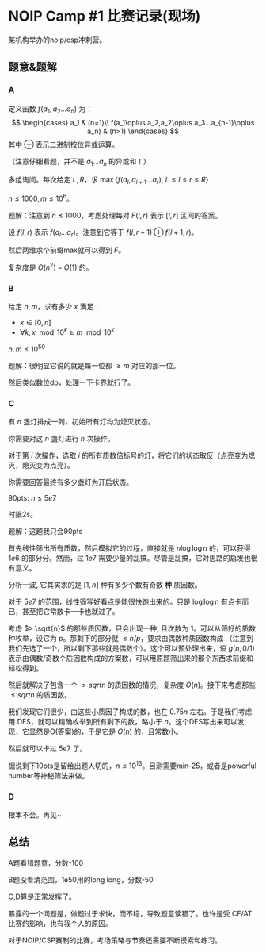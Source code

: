 # NOIP Camp #1 比赛记录(现场)

某机构举办的noip/csp冲刺营。

## 题意&题解

### A

定义函数 $f(a_1,a_2...a_n)$ 为：
$$
\begin{cases}
a_1 & (n=1)\\
f(a_1\oplus a_2,a_2\oplus a_3...a_{n-1}\oplus a_n) & (n>1)
\end{cases}
$$
其中 $\oplus$ 表示二进制按位异或运算。

（注意仔细看题，并不是 $a_1...a_n$ 的异或和！）

多组询问。每次给定 $L,R$，求 $\max \{f(a_l,a_{l+1}...a_{r}),\ L\le l\le r\le R\}$

$n\le 1000,m\le 10^6$。

题解：注意到 $n\le 1000$，考虑处理每对 $F(l,r)$ 表示 $[l,r]$ 区间的答案。

设 $f(l,r)$ 表示 $f(a_l...a_r)$。注意到它等于 $f(l,r-1)\oplus f(l+1,r)$。

然后两维求个前缀max就可以得到 $F$。

复杂度是 $O(n^2) - O(1)$ 的。

### B

给定 $n,m$，求有多少 $x$ 满足：

- $x\in [0,n]$
- $\forall k, x\mod 10^k\ge m\mod 10^k$

$n,m\le 10^{50}$

题解：很明显它说的就是每一位都 $\ge m$ 对应的那一位。

然后类似数位dp，处理一下卡界就行了。

### C

有 $n$ 盏灯排成一列，初始所有灯均为熄灭状态。

你需要对这 $n$ 盏灯进行 $n$ 次操作。

对于第 $i$ 次操作，选取 $i$ 的所有质数倍标号的灯，将它们的状态取反（点亮变为熄灭，熄灭变为点亮）。

你需要回答最终有多少盏灯为开启状态。 

90pts: $n\le 5e7$

时限2s。

题解：这题我只会90pts

首先线性筛出所有质数，然后模拟它的过程，直接就是 $n\log\log n$ 的，可以获得 $1e6$ 的部分分。然而，过 $1e7$ 需要少量的乱搞。尽管是乱搞，它对思路的启发也很有意义。

分析一波, 它其实求的是 $[1,n]$ 种有多少个数有奇数 **种** 质因数。

对于 $5e7$ 的范围，线性筛写好看点是能很快跑出来的。只是 $\log\log n$ 有点卡而已，甚至把它常数卡一卡也就过了。

考虑 $> \sqrt{n}$ 的那些质因数，只会出现一种, 且次数为 $1$。可以从筛好的质数种枚举，设它为 $p$。那剩下的部分就 $\le n/p$，要求由偶数种质因数构成 （注意到我们先选了一个，所以剩下那些就是偶数个）。这个可以预处理出来，设 $g(n,0/1)$ 表示由偶数/奇数个质因数构成的方案数，可以用原题筛出来的那个东西求前缀和轻松得到。

然后就解决了包含一个 $> sqrt{n}$ 的质因数的情况，复杂度 $O(n)$。接下来考虑那些 $\le sqrt{n}$ 的质因数。

我们发现它们很少，由这些小质因子构成的数，也在 $0.75n$ 左右。于是我们考虑用 DFS，就可以精确枚举到所有剩下的数，略小于 $n$。这个DFS写出来可以发现，它显然是O(答案)的，于是它是 $O(n)$ 的，且常数小。

然后就可以卡过 $5e7$ 了。

据说剩下10pts是留给出题人切的，$n\le 10^{13}$。目测需要min-25，或者是powerful number等神秘筛法来做。

### D

根本不会。再见~

## 总结

A题看错题意，分数-100

B题没看清范围，1e50用的long long，分数-50

C,D算是正常发挥了。

暴露的一个问题是，做题过于求快，而不稳，导致题意读错了。也许是受 CF/AT 比赛的影响，也有我个人的原因。

对于NOIP/CSP赛制的比赛，考场策略与节奏还需要不断摸索和练习。